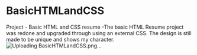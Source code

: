 # BasicHTMLandCSS
Project - Basic HTML and CSS resume
-The basic HTML Resume project was redone and upgraded through using an external CSS. The design is still made to be unique and shows my character.
![Uploading BasicHTMLandCSS.png…]()
